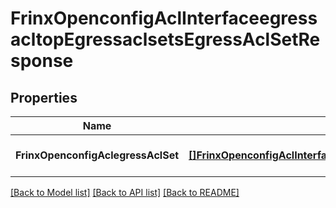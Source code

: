 # FrinxOpenconfigAclInterfaceegressacltopEgressaclsetsEgressAclSetResponse

## Properties
Name | Type | Description | Notes
------------ | ------------- | ------------- | -------------
**FrinxOpenconfigAclegressAclSet** | [**[]FrinxOpenconfigAclInterfaceegressacltopEgressaclsetsEgressAclSet**](frinx.openconfig.acl.interfaceegressacltop.egressaclsets.EgressAclSet.md) |  | [optional] [default to null]

[[Back to Model list]](../README.md#documentation-for-models) [[Back to API list]](../README.md#documentation-for-api-endpoints) [[Back to README]](../README.md)


